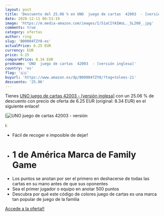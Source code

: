 ```yaml
---
layout: post
title: 'Descuento del 25.06 % en UNO  juego de cartas  42003  - [versión '
date: 2020-12-11 06:53:19
image: 'https://m.media-amazon.com/images/I/51aCIYAIWoL._SL200_.jpg'
comments: true
category: ofertas
author: ring
slug: 'B00004TZY8-es'
actualPrice: 6.25 EUR
currency: EUR
price: 6.25
comparePrice: 8.34 EUR
prodname: 'UNO  juego de cartas  42003  - [versión inglesa]'
country: 'es'
flag: '🇪🇸'
buyurl: 'https://www.amazon.es/dp/B00004TZY8/?tag=tolees-21'
descuento: '25.06'
---
```


Tienes [UNO  juego de cartas  42003  - [versión inglesa]](https://www.amazon.es/dp/B00004TZY8/?tag=tolees-21) con un 25.06 % de descuento con precio de oferta de 6.25 EUR (original: 8.34 EUR) en el siguiente enlace!

[![UNO  juego de cartas  42003  - [versión ](https://m.media-amazon.com/images/I/51aCIYAIWoL._SL200_.jpg)](https://www.amazon.es/dp/B00004TZY8/?tag=tolees-21)

ℹ️:

- Fácil de recoger e imposible de dejar!
- # 1 de América Marca de Family Game
- Los puntos se anotan por ser el primero en deshacerse de todas las cartas en su mano antes de que sus oponentes
- Sea el primer jugador o equipo en anotar 500 puntos
- Descubra por qué este código de colores juego de cartas es una marca tan popular de juego de la familia

[Accede a la oferta!!](https://www.amazon.es/dp/B00004TZY8/?tag=tolees-21)
